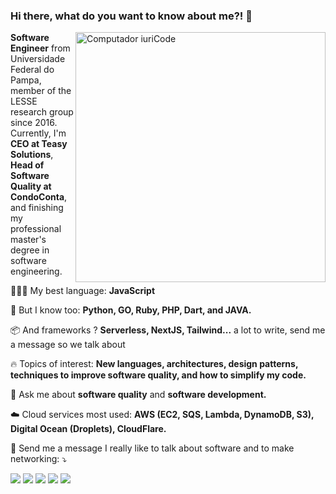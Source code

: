 ### Hi there, what do you want to know about me?! 👋

<!--
**yuryalencar/yuryalencar** is a ✨ _special_ ✨ repository because its `README.md` (this file) appears on your GitHub profile.

Here are some ideas to get you started:

- 🔭 I’m currently working on ...
- 🌱 I’m currently learning ...
- 👯 I’m looking to collaborate on ...
- 🤔 I’m looking for help with ...
- 💬 Ask me about ...
- 📫 How to reach me: ...
- 😄 Pronouns: ...
- ⚡ Fun fact: ...
-->

<img src="https://raw.githubusercontent.com/MicaelliMedeiros/micaellimedeiros/master/image/computer-illustration.png" min-width="400px" max-width="400px" width="400px" align="right" alt="Computador iuriCode">

<p align="left"> 
  <strong>Software Engineer</strong> from Universidade Federal do Pampa, member of the LESSE research group since 2016. Currently, I'm <strong>CEO at Teasy Solutions</strong>, <strong>Head of Software Quality at CondoConta</strong>, and finishing my professional master's degree in software engineering.
</p>

<p align="left">
  👨🏻‍💻 My best language: <strong>JavaScript</strong>
</p>

<p align="left">
  🧠 But I know too: <strong>Python, GO, Ruby, PHP, Dart, and JAVA.</strong>
</p>

<p align="left">
  📦 And frameworks ? <strong>Serverless, NextJS, Tailwind...</strong> a lot to write, send me a message so we talk about
</p>

<p align="left">
  🔥  Topics of interest: <strong>New languages, architectures, design patterns, techniques to improve software quality, and how to simplify my code.</strong>
</p>

<p align="left">
  💬  Ask me about <strong>software quality</strong> and <strong>software development.</strong>
</p>

<p align="left">
  ☁️ Cloud services most used: <strong>AWS (EC2, SQS, Lambda, DynamoDB, S3), Digital Ocean (Droplets), CloudFlare.</strong>
</p>

<p align="left">
  📱 Send me a message I really like to talk about software and to make networking: ⤵️
</p>

<p align="left">
  <a href="#" alt="Gmail">
  <img src="https://img.shields.io/badge/-Gmail-FF0000?style=flat-square&labelColor=FF0000&logo=gmail&logoColor=white&link=yuryalencar19@gmail.com" /></a>

  <a href="#" alt="LinkedIn">
  <img src="https://img.shields.io/badge/-Linkedin-0e76a8?style=flat-square&logo=Linkedin&logoColor=white&link=https://www.linkedin.com/in/yurylima" /></a>

  <a href="#" alt="WhatsApp">
  <img src="https://img.shields.io/badge/-WhatsApp-25d366?style=flat-square&labelColor=25d366&logo=whatsapp&logoColor=white&link=API-DO-SEU-WHATSAPP"/></a>

  <a href="#" alt="Facebook">
  <img src="https://img.shields.io/badge/-Facebook-3b5998?style=flat-square&labelColor=3b5998&logo=facebook&logoColor=white&link=LINK-DO-SEU-FACEBOOK"/></a>

  <a href="#" alt="Instagram">
  <img src="https://img.shields.io/badge/-Instagram-DF0174?style=flat-square&labelColor=DF0174&logo=instagram&logoColor=white&link=LINK-DO-SEU-INSTAGRAM"/></a>
</p>  

<!-- #### GitHub informations 📈

[![card](https://github-readme-stats.vercel.app/api?username=yuryalencar&theme=default&show_icons=true)](https://github.com/yuryalencar/)

#### General informations 👨🏻‍💻

👨🏻‍💻   Software Engineer from Universidade Federal do Pampa, member of the LESSE research group since 2016 and Full Stack Developer. Currently doing a professional master's degree in software engineer.

🔥  Topics of interest: New languages, architectures, design patterns, challenges, techniques to improve the quality of applications and effective and simplified solutions.

📑  At LESSE: Acting on the development and idealization of new solutions to increase the quality of the software, from code to automated tests. Simplifying and reducing the time required to deliver a quality application.

💬  Ask me about software quality and software development.

🤔  I’m always looking for new software architectures and best automation solutions.

🌱  I'm currently learning about automation, lambda and how to improve my CASE tools to generate more efficient functional tests.

🗄  Portfolio and Projects: In this GitHub ! 

📬  Contact: Send a e-mail for yuryalencar19@gmail.com, or call me on [LinkedIn](https://www.linkedin.com/in/yurylima/) -->
